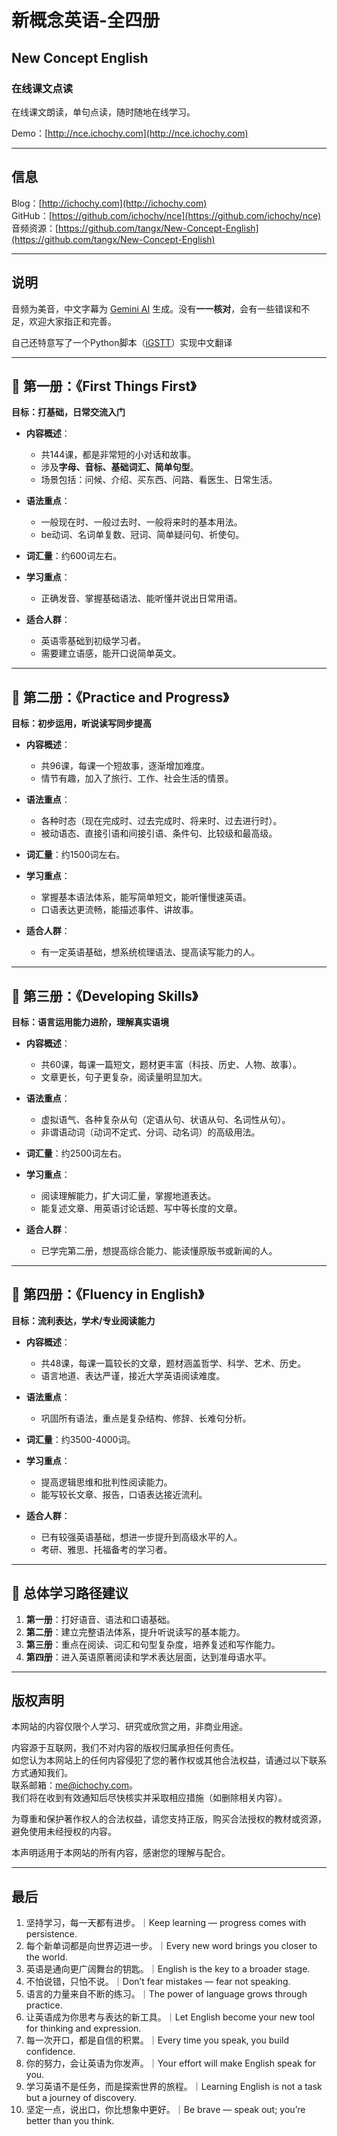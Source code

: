# 新概念英语-全四册
## New Concept English
### 在线课文点读
在线课文朗读，单句点读，随时随地在线学习。  

Demo：[http://nce.ichochy.com](http://nce.ichochy.com)  

--- 

## 信息
Blog：[http://ichochy.com](http://ichochy.com)   
GitHub：[https://github.com/ichochy/nce](https://github.com/ichochy/nce)   
音频资源：[https://github.com/tangx/New-Concept-English](https://github.com/tangx/New-Concept-English)    

---

## 说明
音频为美音，中文字幕为 [Gemini AI](https://aistudio.google.com) 生成。没有**一一核对**，会有一些错误和不足，欢迎大家指正和完善。

自己还特意写了一个Python脚本（[iGSTT](https://ichochy.com/posts/shell/20251015.html)）实现中文翻译

---

## 📕 第一册：《First Things First》

**目标：打基础，日常交流入门**

* **内容概述**：

  * 共144课，都是非常短的小对话和故事。
  * 涉及**字母、音标、基础词汇、简单句型**。
  * 场景包括：问候、介绍、买东西、问路、看医生、日常生活。
* **语法重点**：

  * 一般现在时、一般过去时、一般将来时的基本用法。
  * be动词、名词单复数、冠词、简单疑问句、祈使句。
* **词汇量**：约600词左右。
* **学习重点**：

  * 正确发音、掌握基础语法、能听懂并说出日常用语。
* **适合人群**：

  * 英语零基础到初级学习者。
  * 需要建立语感，能开口说简单英文。

---

## 📘 第二册：《Practice and Progress》

**目标：初步运用，听说读写同步提高**

* **内容概述**：

  * 共96课，每课一个短故事，逐渐增加难度。
  * 情节有趣，加入了旅行、工作、社会生活的情景。
* **语法重点**：

  * 各种时态（现在完成时、过去完成时、将来时、过去进行时）。
  * 被动语态、直接引语和间接引语、条件句、比较级和最高级。
* **词汇量**：约1500词左右。
* **学习重点**：

  * 掌握基本语法体系，能写简单短文，能听懂慢速英语。
  * 口语表达更流畅，能描述事件、讲故事。
* **适合人群**：

  * 有一定英语基础，想系统梳理语法、提高读写能力的人。

---

## 📙 第三册：《Developing Skills》

**目标：语言运用能力进阶，理解真实语境**

* **内容概述**：

  * 共60课，每课一篇短文，题材更丰富（科技、历史、人物、故事）。
  * 文章更长，句子更复杂，阅读量明显加大。
* **语法重点**：

  * 虚拟语气、各种复杂从句（定语从句、状语从句、名词性从句）。
  * 非谓语动词（动词不定式、分词、动名词）的高级用法。
* **词汇量**：约2500词左右。
* **学习重点**：

  * 阅读理解能力，扩大词汇量，掌握地道表达。
  * 能复述文章、用英语讨论话题、写中等长度的文章。
* **适合人群**：

  * 已学完第二册，想提高综合能力、能读懂原版书或新闻的人。

---

## 📗 第四册：《Fluency in English》

**目标：流利表达，学术/专业阅读能力**

* **内容概述**：

  * 共48课，每课一篇较长的文章，题材涵盖哲学、科学、艺术、历史。
  * 语言地道、表达严谨，接近大学英语阅读难度。
* **语法重点**：

  * 巩固所有语法，重点是复杂结构、修辞、长难句分析。
* **词汇量**：约3500-4000词。
* **学习重点**：

  * 提高逻辑思维和批判性阅读能力。
  * 能写较长文章、报告，口语表达接近流利。
* **适合人群**：

  * 已有较强英语基础，想进一步提升到高级水平的人。
  * 考研、雅思、托福备考的学习者。

---

## 🎯 总体学习路径建议

1. **第一册**：打好语音、语法和口语基础。
2. **第二册**：建立完整语法体系，提升听说读写的基本能力。
3. **第三册**：重点在阅读、词汇和句型复杂度，培养复述和写作能力。
4. **第四册**：进入英语原著阅读和学术表达层面，达到准母语水平。


---

## 版权声明
本网站的内容仅限个人学习、研究或欣赏之用，非商业用途。

内容源于互联网，我们不对内容的版权归属承担任何责任。  
如您认为本网站上的任何内容侵犯了您的著作权或其他合法权益，请通过以下联系方式通知我们。    
联系邮箱：me@ichochy.com。   
我们将在收到有效通知后尽快核实并采取相应措施（如删除相关内容）。  

为尊重和保护著作权人的合法权益，请您支持正版，购买合法授权的教材或资源，避免使用未经授权的内容。  

本声明适用于本网站的所有内容，感谢您的理解与配合。

---

## 最后
1. 坚持学习，每一天都有进步。｜Keep learning — progress comes with persistence.
2. 每个新单词都是向世界迈进一步。｜Every new word brings you closer to the world.
3. 英语是通向更广阔舞台的钥匙。｜English is the key to a broader stage.
4. 不怕说错，只怕不说。｜Don’t fear mistakes — fear not speaking.
5. 语言的力量来自不断的练习。｜The power of language grows through practice.
6. 让英语成为你思考与表达的新工具。｜Let English become your new tool for thinking and expression.
7. 每一次开口，都是自信的积累。｜Every time you speak, you build confidence.
8. 你的努力，会让英语为你发声。｜Your effort will make English speak for you.
9. 学习英语不是任务，而是探索世界的旅程。｜Learning English is not a task but a journey of discovery.
10. 坚定一点，说出口，你比想象中更好。｜Be brave — speak out; you’re better than you think.
